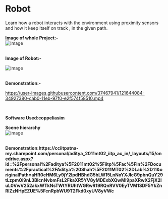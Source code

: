 # Robot
Learn how a robot interacts with the environment using proximity sensors and how it keep itself on track , in the given path.

<b>Image of whole Project:-</b>
<br>
![image](https://user-images.githubusercontent.com/37467941/121643825-e7160680-caaf-11eb-96b0-ae7726dd233a.png)

<br>
<b>Image of Robot:-</b>
<br>

![image](https://user-images.githubusercontent.com/37467941/121644779-1416e900-cab1-11eb-89cf-b5cab8e371cd.png)



<br>
<b>Demonstration:-</b>

https://user-images.githubusercontent.com/37467941/121644084-34927380-cab0-11eb-97f0-e2f574f58510.mp4

<br>


<b>Software Used:coppeliasim</b>
<br>

<b>Scene hierarchy</b>
<br>
![image](https://user-images.githubusercontent.com/37467941/121644321-80451d00-cab0-11eb-9d44-4aa6f55c57da.png)


<br>
<b>
 Demonstration:https://cciitpatna-my.sharepoint.com/personal/aditya_2011mt02_iitp_ac_in/_layouts/15/onedrive.aspx?id=%2Fpersonal%2Faditya%5F2011mt02%5Fiitp%5Fac%5Fin%2FDocuments%2Fpractical%2FAditya%20Shah%5F2011MT02%2DLab%2D11&originalPath=aHR0cHM6Ly9jY2lpdHBhdG5hLW15LnNoYXJlcG9pbnQuY29tLzpmOi9nL3BlcnNvbmFsL2FkaXR5YV8yMDExbXQwMl9paXRwX2FjX2luL0VwV252akxWTkNsTWtYRUhtWGRwR19RQnRVV0EyTVM1SDF5YkZnRlZzNHpEZUE%5FcnRpbWU9T2Fkd0xyUV8yVWc
